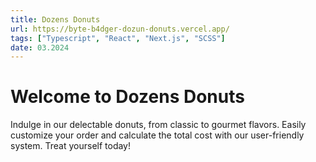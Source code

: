 ```yaml
---
title: Dozens Donuts
url: https://byte-b4dger-dozun-donuts.vercel.app/
tags: ["Typescript", "React", "Next.js", "SCSS"]
date: 03.2024
---
```


# Welcome to Dozens Donuts

Indulge in our delectable donuts, from classic to gourmet flavors. Easily customize your order and calculate the total cost with our user-friendly system. Treat yourself today!

